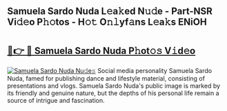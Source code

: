 ## Samuela Sardo Nuda L𝚎a𝚔ed N𝚞𝚍e - Part-NSR Vi𝚍𝚎o P𝚑𝚘tos - H𝚘𝚝 O𝚗𝚕yf𝚊ns L𝚎a𝚔s ENiOH

# <h2><a href="http://kf7123.oniu.top/?m=Samuela+Sardo+Nuda">🔗👉 🔴 Samuela Sardo Nuda P𝚑ot𝚘𝚜 V𝚒d𝚎o</a></h2>

[![Samuela Sardo Nuda Nu𝚍e𝚜](https://i.imgur.com/0qMVB7G.gif)](http://kf7123.oniu.top/?m=Samuela+Sardo+Nuda)
Social media personality Samuela Sardo Nuda, famed for publishing dance and lifestyle material, consisting of presentations and vlogs. Samuela Sardo Nuda's public image is marked by its friendly and genuine nature, but the depths of his personal life remain a source of intrigue and fascination.  

